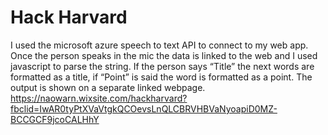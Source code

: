 # Hack Harvard

I used the microsoft azure speech to text API to connect to my web app. Once the person speaks in the mic the data is linked to the web and I used javascript to parse the string. If the person says “Title” the next words are formatted as a title, if “Point” is said the word is formatted as a point. The output is shown on a separate linked webpage. 
https://naowarn.wixsite.com/hackharvard?fbclid=IwAR0tyPtXVaVtgkQCOevsLnQLCBRVHBVaNyoapiD0MZ-BCCGCF9jcoCALHhY 

 
